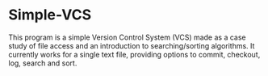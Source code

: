# Simple-VCS
This program is a simple Version Control System (VCS) made as a case study of file access and an introduction to searching/sorting algorithms. It currently works for a single text file, providing options to commit, checkout, log, search and sort.
